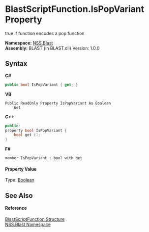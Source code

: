 # BlastScriptFunction.IsPopVariant Property 
 

true if function encodes a pop function

**Namespace:**&nbsp;<a href="88b55311-4a89-0894-e27a-e157e443c7f7.md">NSS.Blast</a><br />**Assembly:**&nbsp;BLAST (in BLAST.dll) Version: 1.0.0

## Syntax

**C#**<br />
``` C#
public bool IsPopVariant { get; }
```

**VB**<br />
``` VB
Public ReadOnly Property IsPopVariant As Boolean
	Get
```

**C++**<br />
``` C++
public:
property bool IsPopVariant {
	bool get ();
}
```

**F#**<br />
``` F#
member IsPopVariant : bool with get

```


#### Property Value
Type: <a href="https://docs.microsoft.com/dotnet/api/system.boolean" target="_blank" rel="noopener noreferrer">Boolean</a>

## See Also


#### Reference
<a href="4c6d14f4-14ae-a622-3763-13b615f5d263.md">BlastScriptFunction Structure</a><br /><a href="88b55311-4a89-0894-e27a-e157e443c7f7.md">NSS.Blast Namespace</a><br />
